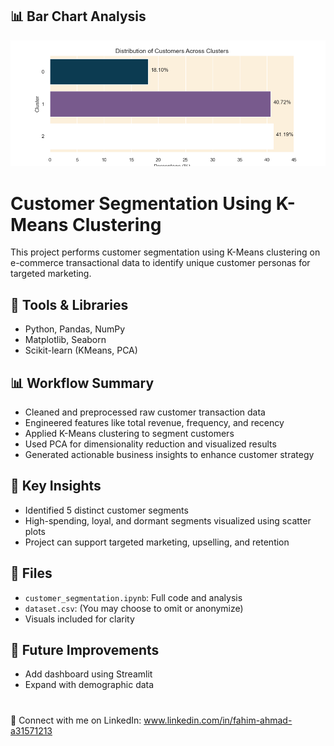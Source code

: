 ## 📊 Bar Chart Analysis

![Bar Chart](visuals/visuals/Bar.png)



# Customer Segmentation Using K-Means Clustering

This project performs customer segmentation using K-Means clustering on e-commerce transactional data to identify unique customer personas for targeted marketing.

## 🔧 Tools & Libraries
- Python, Pandas, NumPy
- Matplotlib, Seaborn
- Scikit-learn (KMeans, PCA)

## 📊 Workflow Summary
- Cleaned and preprocessed raw customer transaction data
- Engineered features like total revenue, frequency, and recency
- Applied K-Means clustering to segment customers
- Used PCA for dimensionality reduction and visualized results
- Generated actionable business insights to enhance customer strategy

## 📌 Key Insights
- Identified 5 distinct customer segments
- High-spending, loyal, and dormant segments visualized using scatter plots
- Project can support targeted marketing, upselling, and retention

## 📁 Files
- `customer_segmentation.ipynb`: Full code and analysis
- `dataset.csv`: (You may choose to omit or anonymize)
- Visuals included for clarity

## 🚀 Future Improvements
- Add dashboard using Streamlit
- Expand with demographic data



#

🔗 Connect with me on LinkedIn:    www.linkedin.com/in/fahim-ahmad-a31571213
